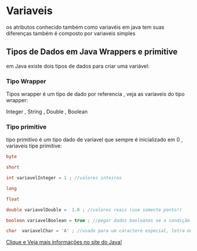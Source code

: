 # Variaveis
os atributos conhecido também como variavéis em java tem suas diferenças também é composto por variaveis simples 

## Tipos de Dados em Java  Wrappers e primitive
em Java existe dois tipos de dados para criar uma variável:

### Tipo Wrapper 
Tipos wrapper é um tipo de dado por referencia , veja as variaveis do tipo wrapper:

Integer , String , Double , Boolean


### Tipo primitive 

tipo primitivo é um tipo dado de variavel que sempre é inicializado em 0 , variaveis tipe primitive:

~~~java
byte 
~~~
~~~java
short
~~~
~~~java
int variavelInteger = 1 ; //valores inteiros
~~~
~~~java
long 
~~~
~~~java
float 
~~~
~~~java
double variavelDouble =  1.0 ; //valores reais (use somente ponto!)
~~~
~~~java
boolean variavelBoolean = true ; //pegar dados booleanos se a condição é verdadeiro ou falso. (true or false)
~~~
~~~java
char  variavelChar = 'A' ; //usado para um caractere especial, letra ou numero
~~~

<a href="https://docs.oracle.com/javase/tutorial/java/nutsandbolts/datatypes.html"> Clique e Veja mais informações no site do Java!</a>

